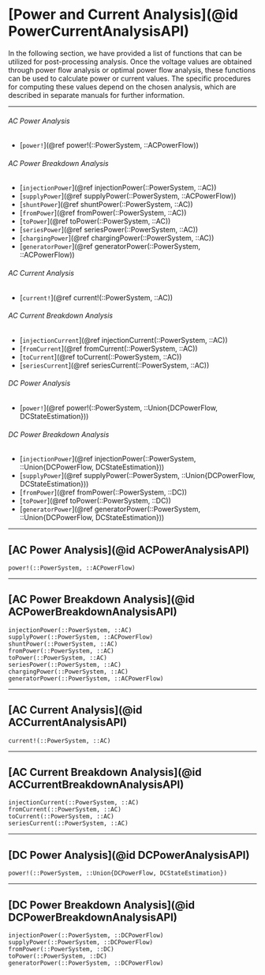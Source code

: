 # [Power and Current Analysis](@id PowerCurrentAnalysisAPI)

In the following section, we have provided a list of functions that can be utilized for post-processing analysis. Once the voltage values are obtained through power flow analysis or optimal power flow analysis, these functions can be used to calculate power or current values. The specific procedures for computing these values depend on the chosen analysis, which are described in separate manuals for further information.

---

###### AC Power Analysis
* [`power!`](@ref power!(::PowerSystem, ::ACPowerFlow))

###### AC Power Breakdown Analysis
* [`injectionPower`](@ref injectionPower(::PowerSystem, ::AC))
* [`supplyPower`](@ref supplyPower(::PowerSystem, ::ACPowerFlow))
* [`shuntPower`](@ref shuntPower(::PowerSystem, ::AC))
* [`fromPower`](@ref fromPower(::PowerSystem, ::AC))
* [`toPower`](@ref toPower(::PowerSystem, ::AC))
* [`seriesPower`](@ref seriesPower(::PowerSystem, ::AC))
* [`chargingPower`](@ref chargingPower(::PowerSystem, ::AC))
* [`generatorPower`](@ref generatorPower(::PowerSystem, ::ACPowerFlow))

###### AC Current Analysis
* [`current!`](@ref current!(::PowerSystem, ::AC))

###### AC Current Breakdown Analysis
* [`injectionCurrent`](@ref injectionCurrent(::PowerSystem, ::AC))
* [`fromCurrent`](@ref fromCurrent(::PowerSystem, ::AC))
* [`toCurrent`](@ref toCurrent(::PowerSystem, ::AC))
* [`seriesCurrent`](@ref seriesCurrent(::PowerSystem, ::AC))

###### DC Power Analysis
* [`power!`](@ref power!(::PowerSystem, ::Union{DCPowerFlow, DCStateEstimation}))

###### DC Power Breakdown Analysis
* [`injectionPower`](@ref injectionPower(::PowerSystem, ::Union{DCPowerFlow, DCStateEstimation}))
* [`supplyPower`](@ref supplyPower(::PowerSystem, ::Union{DCPowerFlow, DCStateEstimation}))
* [`fromPower`](@ref fromPower(::PowerSystem, ::DC))
* [`toPower`](@ref toPower(::PowerSystem, ::DC))
* [`generatorPower`](@ref generatorPower(::PowerSystem, ::Union{DCPowerFlow, DCStateEstimation}))


---

## [AC Power Analysis](@id ACPowerAnalysisAPI)
```@docs
power!(::PowerSystem, ::ACPowerFlow)
```

---

## [AC Power Breakdown Analysis](@id ACPowerBreakdownAnalysisAPI)
```@docs
injectionPower(::PowerSystem, ::AC)
supplyPower(::PowerSystem, ::ACPowerFlow)
shuntPower(::PowerSystem, ::AC)
fromPower(::PowerSystem, ::AC)
toPower(::PowerSystem, ::AC)
seriesPower(::PowerSystem, ::AC)
chargingPower(::PowerSystem, ::AC)
generatorPower(::PowerSystem, ::ACPowerFlow)
```

---

## [AC Current Analysis](@id ACCurrentAnalysisAPI)
```@docs
current!(::PowerSystem, ::AC)
```

---

## [AC Current Breakdown Analysis](@id ACCurrentBreakdownAnalysisAPI)
```@docs
injectionCurrent(::PowerSystem, ::AC)
fromCurrent(::PowerSystem, ::AC)
toCurrent(::PowerSystem, ::AC)
seriesCurrent(::PowerSystem, ::AC)
```

---

## [DC Power Analysis](@id DCPowerAnalysisAPI)
```@docs
power!(::PowerSystem, ::Union{DCPowerFlow, DCStateEstimation})
```

---

## [DC Power Breakdown Analysis](@id DCPowerBreakdownAnalysisAPI)
```@docs
injectionPower(::PowerSystem, ::DCPowerFlow)
supplyPower(::PowerSystem, ::DCPowerFlow)
fromPower(::PowerSystem, ::DC)
toPower(::PowerSystem, ::DC)
generatorPower(::PowerSystem, ::DCPowerFlow)
```
